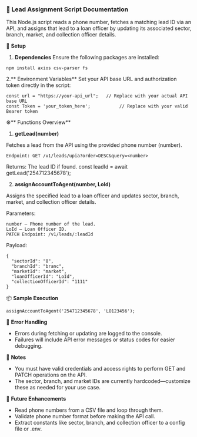 ### 📄 Lead Assignment Script Documentation
This Node.js script reads a phone number, fetches a matching lead ID via an API, and assigns that lead to a loan officer by updating its associated sector, branch, market, and collection officer details.

🔧 **Setup**
1. **Dependencies**
Ensure the following packages are installed:
```
npm install axios csv-parser fs
```
2.** Environment Variables**
Set your API base URL and authorization token directly in the script:

```
const url = "https://your-api_url";   // Replace with your actual API base URL
const Token = 'your_token_here';           // Replace with your valid Bearer token
```

⚙️** Functions Overview**
1. **getLead(number)**

Fetches a lead from the API using the provided phone number (number).

 `Endpoint: GET /v1/leads/upia?order=DESC&query=<number>`

Returns: The lead ID if found.
const leadId = await getLead('254712345678');

2. **assignAccountToAgent(number, LoId)**

Assigns the specified lead to a loan officer and updates sector, branch, market, and collection officer details.

Parameters:
```
number – Phone number of the lead.
LoId – Loan Officer ID.
PATCH Endpoint: /v1/leads/:leadId
```

Payload:
```
{
  "sectorId": "8",
  "branchId": "branc",
  "marketId": "market",
  "loanOfficerId": "LoId",
  "collectionOfficerId": "1111"
}
```
📦 **Sample Execution**
```
assignAccountToAgent('254712345678', 'LO123456');
```
🐛 **Error Handling**
- Errors during fetching or updating are logged to the console.
- Failures will include API error messages or status codes for easier debugging.

📌 **Notes**
- You must have valid credentials and access rights to perform GET and PATCH operations on the API.
- The sector, branch, and market IDs are currently hardcoded—customize these as needed for your use case.

📁 **Future Enhancements**
- Read phone numbers from a CSV file and loop through them.
- Validate phone number format before making the API call.
- Extract constants like sector, branch, and collection officer to a config file or .env.
